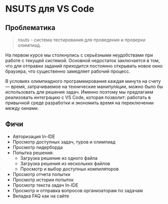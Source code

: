 # NSUTS для VS Code

## Проблематика

> nsuts - система тестирования для проведения и проверки олимпиад.

На первом курсе мы столкнулись с серьёзными неудобствами при работе с текущей системой. Основной недостаток заключается в том, что для отправки заданий приходится постоянно открывать новое окно браузера, что существенно замедляет рабочий процесс.

В условиях олимпиадного программирования каждая минута на счету — время, затрачиваемое на технические манипуляции, можно было бы использовать для решения задач. Именно поэтому мы предлагаем реализовать интеграцию с VS Code, которая позволит: работать в привычной среде разработки и экономить время на переключении между окнами.

## Фичи

- Авторизация In-IDE
- Просмотр доступных задач, туров и олимпиад
- Просмотр лидерборда
- Попытка решения:
  - Загрузка решение из одного файла
  - Загрузка решения из нескольких файлов
  - Просмотр и выбор доступных компиляторов
- Просмотр отчета попытки
- Просмотр истории попыток
- Просмотр текста задач In-IDE
- Просмотр и отправка вопросов организаторам по задачам
- Вкладка FAQ как на сайте